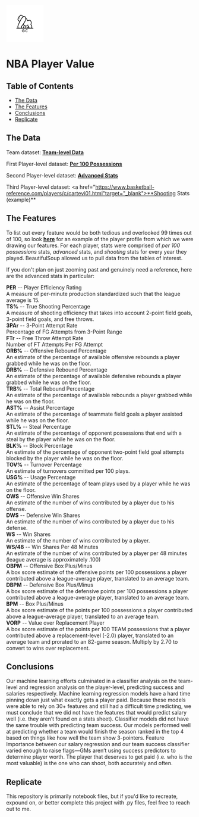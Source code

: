 <img src="assets/brand logo.png" width="100" height="100"></a>

# NBA Player Value

## Table of Contents

- [The Data](#the-data)
- [The Features](#the-features)
- [Conclusions](#conclusions)
- [Replicate](#replicate)

## The Data

Team dataset: <a href="https://www.basketball-reference.com/leagues/NBA_2019.html" target="_blank">**Team-level Data**</a>

First Player-level dataset: <a href="https://www.basketball-reference.com/leagues/NBA_2019_per_poss.html" target="_blank">**Per 100 Possessions**</a>

Second Player-level dataset: <a href="https://www.basketball-reference.com/leagues/NBA_2019_advanced.html" target="_blank">**Advanced Stats**</a>

Third Player-level dataset: <a href="https://www.basketball-reference.com/players/c/cartevi01.html"target="_blank">**Shooting Stats (example)**</a>

## The Features

To list out every feature would be both tedious and overlooked 99 times out of 100, so look <a href="https://www.basketball-reference.com/players/c/cartevi01.html" target="_blank">**here**</a> for an example of the player profile from which we were drawing our features. For each player, stats were comprised of *per 100 possessions* stats, *advanced* stats, and *shooting* stats for every year they played. BeautifulSoup allowed us to pull data from the tables of interest.

If you don't plan on just zooming past and genuinely need a reference, here are the advanced stats in particular:

**PER** -- Player Efficiency Rating<br>
A measure of per-minute production standardized such that the league average is 15.<br>
**TS%** -- True Shooting Percentage<br>
A measure of shooting efficiency that takes into account 2-point field goals, 3-point field goals, and free throws.<br>
**3PAr** -- 3-Point Attempt Rate<br>
Percentage of FG Attempts from 3-Point Range<br>
**FTr** -- Free Throw Attempt Rate<br>
Number of FT Attempts Per FG Attempt<br>
**ORB%** -- Offensive Rebound Percentage<br>
An estimate of the percentage of available offensive rebounds a player grabbed while he was on the floor.<br>
**DRB%** -- Defensive Rebound Percentage<br>
An estimate of the percentage of available defensive rebounds a player grabbed while he was on the floor.<br>
**TRB%** -- Total Rebound Percentage<br>
An estimate of the percentage of available rebounds a player grabbed while he was on the floor.<br>
**AST%** -- Assist Percentage<br>
An estimate of the percentage of teammate field goals a player assisted while he was on the floor.<br>
**STL%** -- Steal Percentage<br>
An estimate of the percentage of opponent possessions that end with a steal by the player while he was on the floor.<br>
**BLK%** -- Block Percentage<br>
An estimate of the percentage of opponent two-point field goal attempts blocked by the player while he was on the floor.<br>
**TOV%** -- Turnover Percentage<br>
An estimate of turnovers committed per 100 plays.<br>
**USG%** -- Usage Percentage<br>
An estimate of the percentage of team plays used by a player while he was on the floor.<br>
**OWS** -- Offensive Win Shares<br>
An estimate of the number of wins contributed by a player due to his offense.<br>
**DWS** -- Defensive Win Shares<br>
An estimate of the number of wins contributed by a player due to his defense.<br>
**WS** -- Win Shares<br>
An estimate of the number of wins contributed by a player.<br>
**WS/48** -- Win Shares Per 48 Minutes<br>
An estimate of the number of wins contributed by a player per 48 minutes (league average is approximately .100)<br>
**OBPM** -- Offensive Box Plus/Minus<br>
A box score estimate of the offensive points per 100 possessions a player contributed above a league-average player, translated to an average team.<br>
**DBPM** -- Defensive Box Plus/Minus<br>
A box score estimate of the defensive points per 100 possessions a player contributed above a league-average player, translated to an average team.<br>
**BPM** -- Box Plus/Minus<br>
A box score estimate of the points per 100 possessions a player contributed above a league-average player, translated to an average team.<br>
**VORP** -- Value over Replacement Player<br>
A box score estimate of the points per 100 TEAM possessions that a player contributed above a replacement-level (-2.0) player, translated to an average team and prorated to an 82-game season. Multiply by 2.70 to convert to wins over replacement.<br>

## Conclusions

Our machine learning efforts culminated in a classifier analysis on the team-level and regression analysis on the player-level, predicting success and salaries respectively. Machine learning regression models have a hard time pinning down just what exactly gets a player paid. Because these models were able to rely on 30+ features and still had a difficult time predicting, we must conclude that we did not have the features that would predict salary well (i.e. they aren’t found on a stats sheet). Classifier models did not have the same trouble with predicting team success. Our models performed well at predicting whether a team would finish the season ranked in the top 4 based on things like how well the team show 3-pointers. Feature Importance between our salary regression and our team success classifier varied enough to raise flags—GMs aren’t using success predictors to determine player worth. The player that deserves to get paid (i.e. who is the most valuable) is the one who can shoot, both accurately and often.

## Replicate

This repository is primarily notebook files, but if you'd like to recreate, expound on, or better complete this project with .py files, feel free to reach out to me.